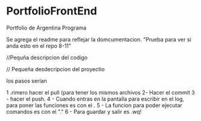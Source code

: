 # PortfolioFrontEnd
Portfolio de Argentina Programa

Se agrega el readme para reflejar la domcumentacion.
"Prueba para ver si anda esto en el repo 8-11"

//Pequña descripcion del codigo

// Pequeña desdecripcion del proyectio

los pasos serían

1 .rimero hacer el pull (para tener los mismos archivos
2- Hacer el commit
3 - hacer el push.
4 - Cuando entras en la pantalla para escribir en el log, para poner las funciones es con el .
5 - La funcion para poder ejecutar comandos es con el "."
6 - Para guardar y salir es .wq!

